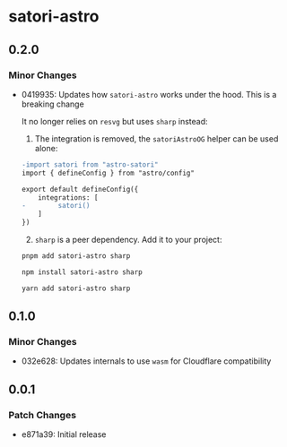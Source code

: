 # satori-astro

## 0.2.0

### Minor Changes

- 0419935: Updates how `satori-astro` works under the hood. This is a breaking change

  It no longer relies on `resvg` but uses `sharp` instead:

  1. The integration is removed, the `satoriAstroOG` helper can be used alone:

  ```diff
  -import satori from "astro-satori"
  import { defineConfig } from "astro/config"

  export default defineConfig({
      integrations: [
  -        satori()
      ]
  })
  ```

  2. `sharp` is a peer dependency. Add it to your project:

  ```bash
  pnpm add satori-astro sharp
  ```

  ```bash
  npm install satori-astro sharp
  ```

  ```bash
  yarn add satori-astro sharp
  ```

## 0.1.0

### Minor Changes

- 032e628: Updates internals to use `wasm` for Cloudflare compatibility

## 0.0.1

### Patch Changes

- e871a39: Initial release
